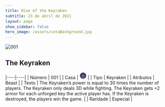```yaml
---
title: Rise of the Keyraken
subtitle: 23 de abril de 2021
layout: page
show_sidebar: false
hero_image: /assets/cotaBackground.jpg
---
```


![001](https://cards-keyforge.s3.eu-north-1.amazonaws.com/media/pt/rotk/001.png)

## The Keyraken

|----|----|
| Número | 001 |
| Casa | ![Keyraken](https://raw.githubusercontent.com/cardsofkeyforge/cardsofkeyforge.github.io/master/rotk/keyraken.png "Keyraken") |
| Tipo | Keyraken |
| Atributos | Beast |
| Texto | The Keyraken’s power is equal to 30 times the number  of players. The Keyraken only deals 3D while fighting. The Keyraken gets +2 armor for each unforged key the  active player has. If the Keyraken is destroyed, the players win  the game. |
| Raridade | Especial |
